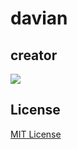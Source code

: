 # davian

## creator

![](https://avatars.githubusercontent.com/u/89043364?v=4&s=64)


## License

[MIT License](https://github.com/08162021-dotnet-uta/DavianRamsayRepo1/blob/main/LICENSE)

